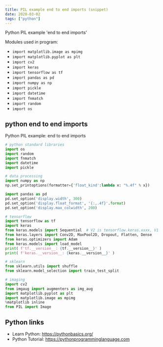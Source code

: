 ```yaml
---
title: PIL example end to end imports (snippet)
date: 2020-03-02
tags: ["python"]
---
```

Python PIL example 'end to end imports'


Modules used in program: 
* `import matplotlib.image as mpimg`
* `import matplotlib.pyplot as plt`
* `import cv2`
* `import keras`
* `import tensorflow as tf`
* `import pandas as pd`
* `import numpy as np`
* `import pickle`
* `import datetime`
* `import fnmatch`
* `import random`
* `import os`

## python end to end imports

Python PIL example: end to end imports

```python
# python standard libraries
import os
import random
import fnmatch
import datetime
import pickle

# data processing
import numpy as np
np.set_printoptions(formatter={'float_kind':lambda x: "%.4f" % x})

import pandas as pd
pd.set_option('display.width', 300)
pd.set_option('display.float_format', '{:,.4f}'.format)
pd.set_option('display.max_colwidth', 200)

# tensorflow
import tensorflow as tf
import keras
from keras.models import Sequential  # V2 is tensorflow.keras.xxxx, V1 is keras.xxx
from keras.layers import Conv2D, MaxPool2D, Dropout, Flatten, Dense
from keras.optimizers import Adam
from keras.models import load_model
print( f'tf.__version__: {tf.__version__}' )
print( f'keras.__version__: {keras.__version__}' )

# sklearn
from sklearn.utils import shuffle
from sklearn.model_selection import train_test_split

# imaging
import cv2
from imgaug import augmenters as img_aug
import matplotlib.pyplot as plt
import matplotlib.image as mpimg
%matplotlib inline
from PIL import Image

```

## Python links

- Learn Python: https://pythonbasics.org/
- Python Tutorial: https://pythonprogramminglanguage.com
